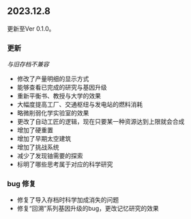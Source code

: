 ## 2023.12.8
更新至Ver 0.1.0。
### 更新
*与旧存档不兼容*
- 修改了产量明细的显示方式
- 能够查看已完成的研究与基因升级
- 重新平衡书、教授与大学的效果
- 大幅度提高工厂、交通枢纽与发电站的燃料消耗
- 略微削弱化学实验室的效果
- 更改了自动工匠的逻辑，现在只要某一种资源达到上限就会合成
- 增加了硬重置
- 增加了早期太空建筑
- 增加了挑战系统
- 减少了发现铀需要的探索
- 标明了哪些思考属于对应的科学研究
### bug 修复
- 修复了导入存档时科学加成消失的问题
- 修复“回溯”系列基因升级的bug，更改记忆研究的效果